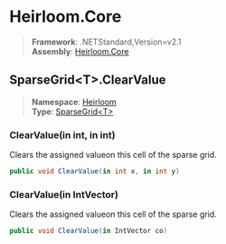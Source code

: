 # Heirloom.Core

> **Framework**: .NETStandard,Version=v2.1  
> **Assembly**: [Heirloom.Core][0]  

## SparseGrid\<T>.ClearValue

> **Namespace**: [Heirloom][0]  
> **Type**: [SparseGrid\<T>][1]  

### ClearValue(in int, in int)

Clears the assigned valueon this cell of the sparse grid.

```cs
public void ClearValue(in int x, in int y)
```

### ClearValue(in IntVector)

Clears the assigned valueon this cell of the sparse grid.

```cs
public void ClearValue(in IntVector co)
```

[0]: ../Heirloom.Core.md
[1]: Heirloom.SparseGrid[T].md
